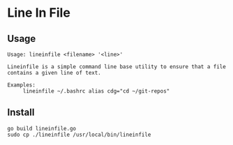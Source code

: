 # Line In File

## Usage
```
Usage: lineinfile <filename> '<line>'

Lineinfile is a simple command line base utility to ensure that a file contains a given line of text.

Examples:
     lineinfile ~/.bashrc alias cdg="cd ~/git-repos"
```

## Install
```
go build lineinfile.go
sudo cp ./lineinfile /usr/local/bin/lineinfile
```
